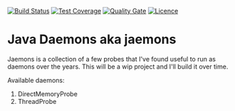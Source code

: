 [![Build Status](https://img.shields.io/travis/gsharma/jaemons/master.svg)](https://travis-ci.org/gsharma/jaemons)
[![Test Coverage](https://img.shields.io/codecov/c/github/gsharma/jaemons/master.svg)](https://codecov.io/github/gsharma/jaemons?branch=master)
[![Quality Gate](https://sonarcloud.io/api/project_badges/measure?project=com.github.jaemons:jaemons&metric=alert_status)](https://sonarcloud.io/dashboard?id=com.github.jaemons:jaemons)
[![Licence](https://img.shields.io/hexpm/l/plug.svg)](https://github.com/gsharma/jaemons/blob/master/LICENSE)

# Java Daemons aka jaemons

Jaemons is a collection of a few probes that I've found useful to run as daemons over the years. This will be a wip project and I'll build it over time.

Available daemons:
1. DirectMemoryProbe
2. ThreadProbe
